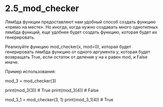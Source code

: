# 2.5_mod_checker

Лямбда функции предоставляют нам удобный способ создать функцию «прямо на месте».
Но иногда, когда нужно создавать много однотипных лямбда функций, еще удобнее будет создать функцию, которая будет их генерировать.

Реализуйте функцию mod_checker(x, mod=0), которая будет генерировать лямбда функцию от одного аргумента y, которая будет возвращать True, если остаток от деления y на x равен mod, и False иначе.

﻿Пример использования:

mod_3 = mod_checker(3)

print(mod_3(3)) # True
print(mod_3(4)) # False

mod_3_1 = mod_checker(3, 1)
print(mod_3_1(4)) # True
